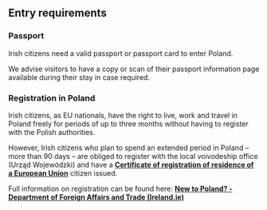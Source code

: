 ## Entry requirements

### Passport

Irish citizens need a valid passport or passport card to enter Poland.

We advise visitors to have a copy or scan of their passport information page available during their stay in case required.

### **Registration in Poland**

Irish citizens, as EU nationals, have the right to live, work and travel in Poland freely for periods of up to three months without having to register with the Polish authorities.

However, Irish citizens who plan to spend an extended period in Poland – more than 90 days – are obliged to register with the local voivodeship office (Urząd Wojewódzki) and have a [**Certificate of registration of residence of a European Union**](https://www.gov.pl/web/mswia-en/registration-of-residence) citizen issued.

Full information on registration can be found here: [**New to Poland? - Department of Foreign Affairs and Trade (Ireland.ie)**](https://www.ireland.ie/en/poland/warsaw/services/new-to-poland/)
